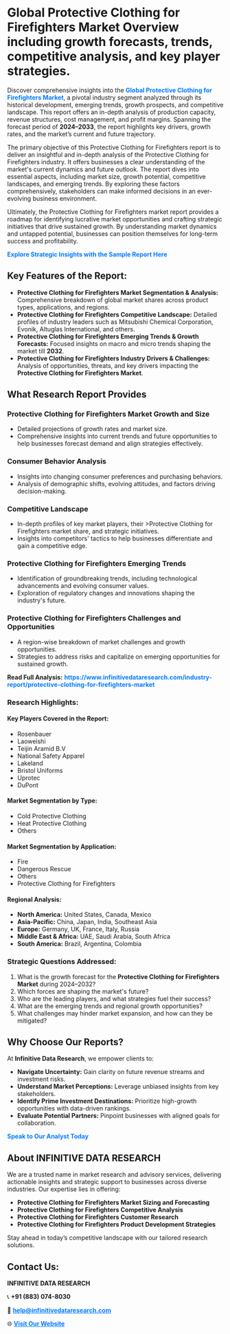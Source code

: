<h1>Global Protective Clothing for Firefighters Market Overview including growth forecasts, trends, competitive analysis, and key player strategies.</h1>
<p>
Discover comprehensive insights into the 
<a href="https://www.infinitivedataresearch.com/industry-report/protective-clothing-for-firefighters-market" rel="dofollow" style="color: #007BFF; text-decoration: none;"><strong>Global Protective Clothing for Firefighters Market</strong></a>, a pivotal industry segment analyzed through its historical development, emerging trends, growth prospects, and competitive landscape. This report offers an in-depth analysis of production capacity, revenue structures, cost management, and profit margins. Spanning the forecast period of <strong>2024–2033</strong>, the report highlights key drivers, growth rates, and the market’s current and future trajectory.
</p>
<p>
The primary objective of this Protective Clothing for Firefighters report is to deliver an insightful and in-depth analysis of the Protective Clothing for Firefighters industry. It offers businesses a clear understanding of the market's current dynamics and future outlook. The report dives into essential aspects, including market size, growth potential, competitive landscapes, and emerging trends. By exploring these factors comprehensively, stakeholders can make informed decisions in an ever-evolving business environment.
</p>
<p>
Ultimately, the Protective Clothing for Firefighters market report provides a roadmap for identifying lucrative market opportunities and crafting strategic initiatives that drive sustained growth. By understanding market dynamics and untapped potential, businesses can position themselves for long-term success and profitability.
</p>
<p>
<a href="https://www.infinitivedataresearch.com/request-sample/reportId=110098" style="color: #007BFF; text-decoration: none;"><strong>Explore Strategic Insights with the Sample Report Here</strong></a>
</p>

<h2>Key Features of the Report:</h2>
<ul>
<li><strong>Protective Clothing for Firefighters Market Segmentation & Analysis:</strong> Comprehensive breakdown of global market shares across product types, applications, and regions.</li>
<li><strong>Protective Clothing for Firefighters Competitive Landscape:</strong> Detailed profiles of industry leaders such as Mitsubishi Chemical Corporation, Evonik, Altuglas International, and others.</li>
<li><strong>Protective Clothing for Firefighters Emerging Trends & Growth Forecasts:</strong> Focused insights on macro and micro trends shaping the market till <strong>2032</strong>.</li>
<li><strong>Protective Clothing for Firefighters Industry Drivers & Challenges:</strong> Analysis of opportunities, threats, and key drivers impacting the <strong>Protective Clothing for Firefighters Market</strong>.</li>
</ul>

<h2>What Research Report Provides</h2>
<h3>Protective Clothing for Firefighters Market Growth and Size</h3>
<ul>
<li>Detailed projections of growth rates and market size.</li>
<li>Comprehensive insights into current trends and future opportunities to help businesses forecast demand and align strategies effectively.</li>
</ul>

<h3>Consumer Behavior Analysis</h3>
<ul>
<li>Insights into changing consumer preferences and purchasing behaviors.</li>
<li>Analysis of demographic shifts, evolving attitudes, and factors driving decision-making.</li>
</ul>

<h3>Competitive Landscape</h3>
<ul>
<li>In-depth profiles of key market players, their >Protective Clothing for Firefighters market share, and strategic initiatives.</li>
<li>Insights into competitors' tactics to help businesses differentiate and gain a competitive edge.</li>
</ul>

<h3>Protective Clothing for Firefighters Emerging Trends</h3>
<ul>
<li>Identification of groundbreaking trends, including technological advancements and evolving consumer values.</li>
<li>Exploration of regulatory changes and innovations shaping the industry's future.</li>
</ul>

<h3>Protective Clothing for Firefighters Challenges and Opportunities</h3>
<ul>
<li>A region-wise breakdown of market challenges and growth opportunities.</li>
<li>Strategies to address risks and capitalize on emerging opportunities for sustained growth.</li>
</ul>
<p><strong>Read Full Analysis:</strong> <a href="https://www.infinitivedataresearch.com/industry-report/protective-clothing-for-firefighters-market" rel="dofollow" style="color: #007BFF; text-decoration: none;"><strong>https://www.infinitivedataresearch.com/industry-report/protective-clothing-for-firefighters-market</strong></a></p>
<h3>Research Highlights:</h3>
<h4>Key Players Covered in the Report:</h4>
<ul><li>Rosenbauer</li><li>Laoweishi</li><li>Teijin Aramid B.V</li><li>National Safety Apparel</li><li>Lakeland</li><li>Bristol Uniforms</li><li>Uprotec</li><li>DuPont</li></ul>
<h4>Market Segmentation by Type:</h4>
<ul><li>Cold Protective Clothing</li><li>Heat Protective Clothing</li><li>Others</li></ul>
<h4>Market Segmentation by Application:</h4>
<ul><li>Fire</li><li>Dangerous Rescue</li><li>Others</li><li>Protective Clothing for Firefighters</li></ul>

<h4>Regional Analysis:</h4>
<ul>
<li><strong>North America:</strong> United States, Canada, Mexico</li>
<li><strong>Asia-Pacific:</strong> China, Japan, India, Southeast Asia</li>
<li><strong>Europe:</strong> Germany, UK, France, Italy, Russia</li>
<li><strong>Middle East & Africa:</strong> UAE, Saudi Arabia, South Africa</li>
<li><strong>South America:</strong> Brazil, Argentina, Colombia</li>
</ul>

<h3>Strategic Questions Addressed:</h3>
<ol>
<li>What is the growth forecast for the <strong>Protective Clothing for Firefighters Market</strong> during 2024–2032?</li>
<li>Which forces are shaping the market's future?</li>
<li>Who are the leading players, and what strategies fuel their success?</li>
<li>What are the emerging trends and regional growth opportunities?</li>
<li>What challenges may hinder market expansion, and how can they be mitigated?</li>
</ol>

<h2>Why Choose Our Reports?</h2>
<p>At <strong>Infinitive Data Research</strong>, we empower clients to:</p>
<ul>
<li><strong>Navigate Uncertainty:</strong> Gain clarity on future revenue streams and investment risks.</li>
<li><strong>Understand Market Perceptions:</strong> Leverage unbiased insights from key stakeholders.</li>
<li><strong>Identify Prime Investment Destinations:</strong> Prioritize high-growth opportunities with data-driven rankings.</li>
<li><strong>Evaluate Potential Partners:</strong> Pinpoint businesses with aligned goals for collaboration.</li>
</ul>
<p><a href="https://www.infinitivedataresearch.com/industry-report/protective-clothing-for-firefighters-market" rel="dofollow" style="color: #007BFF; text-decoration: none;"><strong>Speak to Our Analyst Today</strong></a></p>

<h2>About INFINITIVE DATA RESEARCH</h2>
<p>We are a trusted name in market research and advisory services, delivering actionable insights and strategic support to businesses across diverse industries. Our expertise lies in offering:</p>
<ul>
<li><strong>Protective Clothing for Firefighters Market Sizing and Forecasting</strong></li>
<li><strong>Protective Clothing for Firefighters Competitive Analysis</strong></li>
<li><strong>Protective Clothing for Firefighters Customer Research</strong></li>
<li><strong>Protective Clothing for Firefighters Product Development Strategies</strong></li>
</ul>
<p>Stay ahead in today’s competitive landscape with our tailored research solutions.</p>

<h2>Contact Us:</h2>
<p><strong>INFINITIVE DATA RESEARCH</strong></p>
<p>📞 <strong>+91 (883) 074-8030</strong></p>
<p>📧 <strong><a href="mailto:help@infinitivedataresearch.com" style="color: #007BFF;">help@infinitivedataresearch.com</a></strong></p>
<p>🌐 <strong><a href="https://www.infinitivedataresearch.com" rel="dofollow" style="color: #007BFF;">Visit Our Website</a></strong></p>